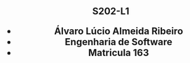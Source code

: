 <h2 align ="center"> S202-L1
  
- Álvaro Lúcio Almeida Ribeiro                         
- Engenharia de Software                            
- Matricula 163                                  
